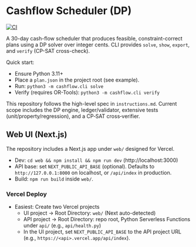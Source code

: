 # Cashflow Scheduler (DP)

[![CI](https://github.com/SpacePlushy/cashflow-scheduler/actions/workflows/ci.yml/badge.svg)](https://github.com/SpacePlushy/cashflow-scheduler/actions)

A 30-day cash-flow scheduler that produces feasible, constraint-correct plans using a DP solver over integer cents. CLI provides `solve`, `show`, `export`, and `verify` (CP-SAT cross-check).

Quick start:

- Ensure Python 3.11+
- Place a `plan.json` in the project root (see example).
- Run: `python3 -m cashflow.cli solve`
- Verify (requires OR-Tools): `python3 -m cashflow.cli verify`

This repository follows the high-level spec in `instructions.md`. Current scope includes the DP engine, ledger/validator, extensive tests (unit/property/regression), and a CP‑SAT cross‑verifier.

## Web UI (Next.js)

The repository includes a Next.js app under `web/` designed for Vercel.

- Dev: `cd web && npm install && npm run dev` (http://localhost:3000)
- API base: set `NEXT_PUBLIC_API_BASE` (optional). Defaults to `http://127.0.0.1:8000` on localhost, or `/api/index` in production.
- Build: `npm run build` inside `web/`.

### Vercel Deploy

- Easiest: Create two Vercel projects
  - UI project → Root Directory: `web/` (Next auto-detected)
  - API project → Root Directory: repo root, Python Serverless Functions under `api/` (e.g., `api/health.py`)
  - In the UI project, set `NEXT_PUBLIC_API_BASE` to the API project URL (e.g., `https://<api>.vercel.app/api/index`).
